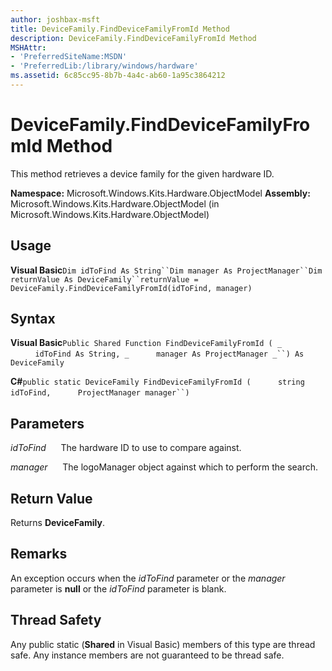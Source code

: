 ```yaml
---
author: joshbax-msft
title: DeviceFamily.FindDeviceFamilyFromId Method
description: DeviceFamily.FindDeviceFamilyFromId Method
MSHAttr:
- 'PreferredSiteName:MSDN'
- 'PreferredLib:/library/windows/hardware'
ms.assetid: 6c85cc95-8b7b-4a4c-ab60-1a95c3864212
---
```


# DeviceFamily.FindDeviceFamilyFromId Method


This method retrieves a device family for the given hardware ID.

**Namespace:** Microsoft.Windows.Kits.Hardware.ObjectModel **Assembly:** Microsoft.Windows.Kits.Hardware.ObjectModel (in Microsoft.Windows.Kits.Hardware.ObjectModel)

## Usage


**Visual Basic**`Dim idToFind As String``Dim manager As ProjectManager``Dim returnValue As DeviceFamily``returnValue = DeviceFamily.FindDeviceFamilyFromId(idToFind, manager)`

## Syntax


**Visual Basic**`Public Shared Function FindDeviceFamilyFromId ( _`           `idToFind As String, _`           `manager As ProjectManager _``) As DeviceFamily`

**C#**`public static DeviceFamily FindDeviceFamilyFromId (`           `string idToFind,`           `ProjectManager manager``)`

## Parameters


*idToFind*      The hardware ID to use to compare against.

*manager*      The logoManager object against which to perform the search.

## Return Value


Returns **DeviceFamily**.

## Remarks


An exception occurs when the *idToFind* parameter or the *manager* parameter is **null** or the *idToFind* parameter is blank.

## Thread Safety


Any public static (**Shared** in Visual Basic) members of this type are thread safe. Any instance members are not guaranteed to be thread safe.

 

 






